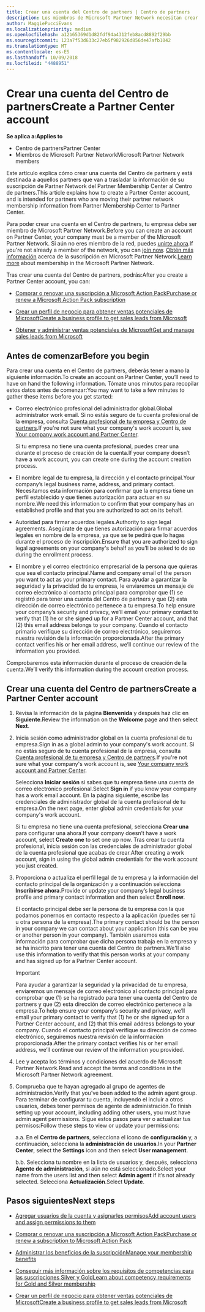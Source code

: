 ```yaml
---
title: Crear una cuenta del Centro de partners | Centro de partners
description: Los miembros de Microsoft Partner Network necesitan crear cuentas del Centro de partners para administrar sus ventajas y competencias de la red y crear un perfil de negocio.
author: MaggiePucciEvans
ms.localizationpriority: medium
ms.openlocfilehash: a12b65369d1d82fdf94a4312feb8acd8892f29bb
ms.sourcegitcommit: 123a7f53d633c27eb5f982926d856de47afb1042
ms.translationtype: MT
ms.contentlocale: es-ES
ms.lasthandoff: 10/09/2018
ms.locfileid: "4488951"
---
```

# <a name="create-a-partner-center-account"></a><span data-ttu-id="29784-103">Crear una cuenta del Centro de partners</span><span class="sxs-lookup"><span data-stu-id="29784-103">Create a Partner Center account</span></span>

**<span data-ttu-id="29784-104">Se aplica a:</span><span class="sxs-lookup"><span data-stu-id="29784-104">Applies to</span></span>**

-   <span data-ttu-id="29784-105">Centro de partners</span><span class="sxs-lookup"><span data-stu-id="29784-105">Partner Center</span></span>
-   <span data-ttu-id="29784-106">Miembros de Microsoft Partner Network</span><span class="sxs-lookup"><span data-stu-id="29784-106">Microsoft Partner Network members</span></span>


<span data-ttu-id="29784-107">Este artículo explica cómo crear una cuenta del Centro de partners y está destinada a aquellos partners que van a trasladar la información de su suscripción de Partner Network del Partner Membership Center al Centro de partners.</span><span class="sxs-lookup"><span data-stu-id="29784-107">This article explains how to create a Partner Center account, and is intended for partners who are moving their partner network membership information from Partner Membership Center to Partner Center.</span></span> 

<span data-ttu-id="29784-108">Para poder crear una cuenta en el Centro de partners, tu empresa debe ser miembro de Microsoft Partner Network.</span><span class="sxs-lookup"><span data-stu-id="29784-108">Before you can create an account on Partner Center, your company must be a member of the Microsoft Partner Network.</span></span> <span data-ttu-id="29784-109">Si aún no eres miembro de la red, puedes [unirte ahora](https://partners.microsoft.com/PartnerProgram/simplifiedenrollment.aspx).</span><span class="sxs-lookup"><span data-stu-id="29784-109">If you're not already a member of the network, you can [join now](https://partners.microsoft.com/PartnerProgram/simplifiedenrollment.aspx).</span></span>  <span data-ttu-id="29784-110">[Obtén más información](https://partner.microsoft.com/membership) acerca de la suscripción en Microsoft Partner Network.</span><span class="sxs-lookup"><span data-stu-id="29784-110">[Learn more](https://partner.microsoft.com/membership) about membership in the Microsoft Partner Network.</span></span>  

<span data-ttu-id="29784-111">Tras crear una cuenta del Centro de partners, podrás:</span><span class="sxs-lookup"><span data-stu-id="29784-111">After you create a Partner Center account, you can:</span></span>

-   [<span data-ttu-id="29784-112">Comprar o renovar una suscripción a Microsoft Action Pack</span><span class="sxs-lookup"><span data-stu-id="29784-112">Purchase or renew a Microsoft Action Pack subscription</span></span>](mpn-get-action-pack.md)

-   [<span data-ttu-id="29784-113">Crear un perfil de negocio para obtener ventas potenciales de Microsoft</span><span class="sxs-lookup"><span data-stu-id="29784-113">Create a business profile to get sales leads from Microsoft</span></span>](create-a-marketing-profile.md)

-   [<span data-ttu-id="29784-114">Obtener y administrar ventas potenciales de Microsoft</span><span class="sxs-lookup"><span data-stu-id="29784-114">Get and manage sales leads from Microsoft</span></span>](responding-to-referrals.md)

## <a name="before-you-begin"></a><span data-ttu-id="29784-115">Antes de comenzar</span><span class="sxs-lookup"><span data-stu-id="29784-115">Before you begin</span></span>

<span data-ttu-id="29784-116">Para crear una cuenta en el Centro de partners, deberás tener a mano la siguiente información.</span><span class="sxs-lookup"><span data-stu-id="29784-116">To create an account on Partner Center, you’ll need to have on hand the following information.</span></span> <span data-ttu-id="29784-117">Tómate unos minutos para recopilar estos datos antes de comenzar:</span><span class="sxs-lookup"><span data-stu-id="29784-117">You may want to take a few minutes to gather these items before you get started:</span></span>

-   <span data-ttu-id="29784-118">Correo electrónico profesional del administrador global.</span><span class="sxs-lookup"><span data-stu-id="29784-118">Global administrator work email.</span></span> <span data-ttu-id="29784-119">Si no estás seguro de tu cuenta profesional de la empresa, consulta [Cuenta profesional de tu empresa y Centro de partners](azure-active-directory-tenants-and-partner-center.md).</span><span class="sxs-lookup"><span data-stu-id="29784-119">If you're not sure what your company's work account is, see [Your company work account and Partner Center](azure-active-directory-tenants-and-partner-center.md).</span></span>

    <span data-ttu-id="29784-120">Si tu empresa no tiene una cuenta profesional, puedes crear una durante el proceso de creación de la cuenta.</span><span class="sxs-lookup"><span data-stu-id="29784-120">If your company doesn’t have a work account, you can create one during the account creation process.</span></span> 

-   <span data-ttu-id="29784-121">El nombre legal de tu empresa, la dirección y el contacto principal.</span><span class="sxs-lookup"><span data-stu-id="29784-121">Your company’s legal business name, address, and primary contact.</span></span> <span data-ttu-id="29784-122">Necesitamos esta información para confirmar que la empresa tiene un perfil establecido y que tienes autorización para actuar en su nombre.</span><span class="sxs-lookup"><span data-stu-id="29784-122">We need this information to confirm that your company has an established profile and that you are authorized to act on its behalf.</span></span> 

-   <span data-ttu-id="29784-123">Autoridad para firmar acuerdos legales.</span><span class="sxs-lookup"><span data-stu-id="29784-123">Authority to sign legal agreements.</span></span> <span data-ttu-id="29784-124">Asegúrate de que tienes autorización para firmar acuerdos legales en nombre de la empresa, ya que se te pedirá que lo hagas durante el proceso de inscripción.</span><span class="sxs-lookup"><span data-stu-id="29784-124">Ensure that you are authorized to sign legal agreements on your company's behalf as you’ll be asked to do so during the enrollment process.</span></span>

-   <span data-ttu-id="29784-125">El nombre y el correo electrónico empresarial de la persona que quieras que sea el contacto principal.</span><span class="sxs-lookup"><span data-stu-id="29784-125">Name and company email of the person you want to act as your primary contact.</span></span> <span data-ttu-id="29784-126">Para ayudar a garantizar la seguridad y la privacidad de tu empresa, le enviaremos un mensaje de correo electrónico al contacto principal para comprobar que (1) se registró para tener una cuenta del Centro de partners y que (2) esta dirección de correo electrónico pertenece a tu empresa.</span><span class="sxs-lookup"><span data-stu-id="29784-126">To help ensure your company’s security and privacy, we’ll email your primary contact to verify that (1) he or she signed up for a Partner Center account, and that (2) this email address belongs to your company.</span></span> <span data-ttu-id="29784-127">Cuando el contacto primario verifique su dirección de correo electrónico, seguiremos nuestra revisión de la información proporcionada.</span><span class="sxs-lookup"><span data-stu-id="29784-127">After the primary contact verifies his or her email address, we’ll continue our review of the information you provided.</span></span>

<span data-ttu-id="29784-128">Comprobaremos esta información durante el proceso de creación de la cuenta.</span><span class="sxs-lookup"><span data-stu-id="29784-128">We’ll verify this information during the account creation process.</span></span> 
 
## <a name="create-a-partner-center-account"></a><span data-ttu-id="29784-129">Crear una cuenta del Centro de partners</span><span class="sxs-lookup"><span data-stu-id="29784-129">Create a Partner Center account</span></span>

1.  <span data-ttu-id="29784-130">Revisa la información de la página **Bienvenida** y después haz clic en **Siguiente**.</span><span class="sxs-lookup"><span data-stu-id="29784-130">Review the information on the **Welcome** page and then select **Next**.</span></span>

2.  <span data-ttu-id="29784-131">Inicia sesión como administrador global en la cuenta profesional de tu empresa.</span><span class="sxs-lookup"><span data-stu-id="29784-131">Sign in as a global admin to your company's work account.</span></span> <span data-ttu-id="29784-132">Si no estás seguro de tu cuenta profesional de la empresa, consulta [Cuenta profesional de tu empresa y Centro de partners](azure-active-directory-tenants-and-partner-center.md).</span><span class="sxs-lookup"><span data-stu-id="29784-132">If you're not sure what your company's work account is, see [Your company work account and Partner Center](azure-active-directory-tenants-and-partner-center.md).</span></span>

    <span data-ttu-id="29784-133">Selecciona **Iniciar sesión** si sabes que tu empresa tiene una cuenta de correo electrónico profesional.</span><span class="sxs-lookup"><span data-stu-id="29784-133">Select **Sign in** if you know your company has a work email account.</span></span> <span data-ttu-id="29784-134">En la página siguiente, escribe las credenciales de administrador global de la cuenta profesional de tu empresa.</span><span class="sxs-lookup"><span data-stu-id="29784-134">On the next page, enter global admin credentials for your company's work account.</span></span> 

    <span data-ttu-id="29784-135">Si tu empresa no tiene una cuenta profesional, selecciona **Crear una** para configurar una ahora.</span><span class="sxs-lookup"><span data-stu-id="29784-135">If your company doesn’t have a work account, select **Create one** to set one up now.</span></span> <span data-ttu-id="29784-136">Tras crear tu cuenta profesional, inicia sesión con las credenciales de administrador global de la cuenta profesional que acabas de crear.</span><span class="sxs-lookup"><span data-stu-id="29784-136">After creating a work account, sign in using the global admin credentials for the work account you just created.</span></span>

3.  <span data-ttu-id="29784-137">Proporciona o actualiza el perfil legal de tu empresa y la información del contacto principal de la organización y a continuación selecciona **Inscribirse ahora**.</span><span class="sxs-lookup"><span data-stu-id="29784-137">Provide or update your company’s legal business profile and primary contact information and then select **Enroll now**.</span></span> 

    <span data-ttu-id="29784-138">El contacto principal debe ser la persona de tu empresa con la que podamos ponernos en contacto respecto a la aplicación (puedes ser tú u otra persona de la empresa).</span><span class="sxs-lookup"><span data-stu-id="29784-138">The primary contact should be the person in your company we can contact about your application (this can be you or another person in your company).</span></span> <span data-ttu-id="29784-139">También usaremos esta información para comprobar que dicha persona trabaja en la empresa y se ha inscrito para tener una cuenta del Centro de partners.</span><span class="sxs-lookup"><span data-stu-id="29784-139">We'll also use this information to verify that this person works at your company and has signed up for a Partner Center account.</span></span>

    > [!IMPORTANT]  
    > <span data-ttu-id="29784-140">Para ayudar a garantizar la seguridad y la privacidad de tu empresa, enviaremos un mensaje de correo electrónico al contacto principal para comprobar que (1) se ha registrado para tener una cuenta del Centro de partners y que (2) esta dirección de correo electrónico pertenece a la empresa.</span><span class="sxs-lookup"><span data-stu-id="29784-140">To help ensure your company’s security and privacy, we’ll email your primary contact to verify that (1) he or she signed up for a Partner Center account, and (2) that this email address belongs to your company.</span></span> <span data-ttu-id="29784-141">Cuando el contacto principal verifique su dirección de correo electrónico, seguiremos nuestra revisión de la información proporcionada.</span><span class="sxs-lookup"><span data-stu-id="29784-141">After the primary contact verifies his or her email address, we’ll continue our review of the information you provided.</span></span>

4.  <span data-ttu-id="29784-142">Lee y acepta los términos y condiciones del acuerdo de Microsoft Partner Network.</span><span class="sxs-lookup"><span data-stu-id="29784-142">Read and accept the terms and conditions in the Microsoft Partner Network agreement.</span></span> 

5.  <span data-ttu-id="29784-143">Comprueba que te hayan agregado al grupo de agentes de administración.</span><span class="sxs-lookup"><span data-stu-id="29784-143">Verify that you’ve been added to the admin agent group.</span></span> <span data-ttu-id="29784-144">Para terminar de configurar tu cuenta, incluyendo el incluir a otros usuarios, debes tener permisos de agente de administración.</span><span class="sxs-lookup"><span data-stu-id="29784-144">To finish setting up your account, including adding other users, you must have admin agent permissions.</span></span> <span data-ttu-id="29784-145">Sigue estos pasos para ver o actualizar tus permisos:</span><span class="sxs-lookup"><span data-stu-id="29784-145">Follow these steps to view or update your permissions:</span></span>

    <span data-ttu-id="29784-146">a.</span><span class="sxs-lookup"><span data-stu-id="29784-146">a.</span></span> <span data-ttu-id="29784-147">En el **Centro de partners**, selecciona el icono de **configuración** y, a continuación, selecciona la **administración de usuarios**.</span><span class="sxs-lookup"><span data-stu-id="29784-147">In your **Partner Center**, select the **Settings** icon and then select **User management**.</span></span>  

    <span data-ttu-id="29784-148">b.</span><span class="sxs-lookup"><span data-stu-id="29784-148">b.</span></span> <span data-ttu-id="29784-149">Selecciona tu nombre en la lista de usuarios y, después, selecciona **Agente de administración**, si aún no está seleccionado.</span><span class="sxs-lookup"><span data-stu-id="29784-149">Select your name from the users list and then select **Admin agent** if it’s not already selected.</span></span> <span data-ttu-id="29784-150">Selecciona **Actualización**.</span><span class="sxs-lookup"><span data-stu-id="29784-150">Select **Update**.</span></span>  

## <a name="next-steps"></a><span data-ttu-id="29784-151">Pasos siguientes</span><span class="sxs-lookup"><span data-stu-id="29784-151">Next steps</span></span>

-   [<span data-ttu-id="29784-152">Agregar usuarios de la cuenta y asignarles permisos</span><span class="sxs-lookup"><span data-stu-id="29784-152">Add account users and assign permissions to them</span></span>](create-user-accounts-and-set-permissions.md)

-   [<span data-ttu-id="29784-153">Comprar o renovar una suscripción a Microsoft Action Pack</span><span class="sxs-lookup"><span data-stu-id="29784-153">Purchase or renew a subscription to Microsoft Action Pack</span></span>](mpn-get-action-pack.md)

-   [<span data-ttu-id="29784-154">Administrar los beneficios de la suscripción</span><span class="sxs-lookup"><span data-stu-id="29784-154">Manage your membership benefits</span></span>](manage-your-partner-network-benefits.md)

-   [<span data-ttu-id="29784-155">Conseguir más información sobre los requisitos de competencias para las suscripciones Silver y Gold</span><span class="sxs-lookup"><span data-stu-id="29784-155">Learn about competency requirements for Gold and Silver membership</span></span>](https://partner.microsoft.com/membership/competencies)

-   [<span data-ttu-id="29784-156">Crear un perfil de negocio para obtener ventas potenciales de Microsoft</span><span class="sxs-lookup"><span data-stu-id="29784-156">Create a business profile to get sales leads from Microsoft</span></span>](create-a-marketing-profile.md)